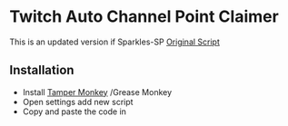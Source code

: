 # Twitch Auto Channel Point Claimer

This is an updated version if Sparkles-SP [Original Script](https://greasyfork.org/en/scripts/420411-twitch-auto-channel-point-claimer/code)

## Installation

- Install [Tamper Monkey](https://www.tampermonkey.net) /Grease Monkey
- Open settings add new script 
- Copy and paste the code in 
